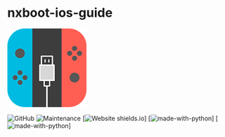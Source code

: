 # nxboot-ios-guide
![image](https://raw.githubusercontent.com/Shadowcode1337/nxboot-ios-guide/master/content/images/nxboot_icon.png)



![GitHub](https://img.shields.io/github/license/mashape/apistatus.svg)
![Maintenance](https://img.shields.io/badge/Maintained%3F-yes-green.svg)
[![Website shields.io](https://img.shields.io/website-up-down-green-red/http/shields.io.svg)]
[![made-with-python](https://img.shields.io/badge/Made%20with-HTML-1f425f.svg)]
[![made-with-python](https://img.shields.io/badge/Made%20with-CSS-1f425f.svg)]
